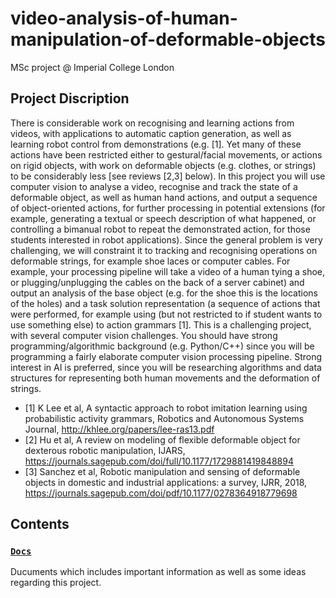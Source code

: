 # video-analysis-of-human-manipulation-of-deformable-objects
MSc project @ Imperial College London

## Project Discription
There is considerable work on recognising and learning actions from videos, with applications to automatic caption generation,
as well as learning robot control from demonstrations (e.g. [1]. Yet many of these actions have been restricted either to
gestural/facial movements, or actions on rigid objects, with work on deformable objects (e.g. clothes, or strings) to be
considerably less [see reviews [2,3] below).
In this project you will use computer vision to analyse a video, recognise and track the state of a deformable object, as well as
human hand actions, and output a sequence of object-oriented actions, for further processing in potential extensions (for
example, generating a textual or speech description of what happened, or controlling a bimanual robot to repeat the
demonstrated action, for those students interested in robot applications). Since the general problem is very challenging, we will
constraint it to tracking and recognising operations on deformable strings, for example shoe laces or computer cables. For
example, your processing pipeline will take a video of a human tying a shoe, or plugging/unplugging the cables on the back of a
server cabinet) and output an analysis of the base object (e.g. for the shoe this is the locations of the holes) and a task solution
representation (a sequence of actions that were performed, for example using (but not restricted to if student wants to use
something else) to action grammars [1].
This is a challenging project, with several computer vision challenges. You should have strong programming/algorithmic
background (e.g. Python/C++) since you will be programming a fairly elaborate computer vision processing pipeline. Strong
interest in AI is preferred, since you will be researching algorithms and data structures for representing both human movements
and the deformation of strings.

- [1] K Lee et al, A syntactic approach to robot imitation learning using probabilistic activity grammars, Robotics and Autonomous
Systems Journal, http://khlee.org/papers/lee-ras13.pdf
- [2] Hu et al, A review on modeling of flexible deformable object for dexterous robotic manipulation, IJARS,
https://journals.sagepub.com/doi/full/10.1177/1729881419848894
- [3] Sanchez et al, Robotic manipulation and sensing of deformable objects in domestic and industrial applications: a survey,
IJRR, 2018, https://journals.sagepub.com/doi/pdf/10.1177/0278364918779698

## Contents
### [`Docs`](docs)
Ducuments which includes important information as well as some ideas regarding this project.
